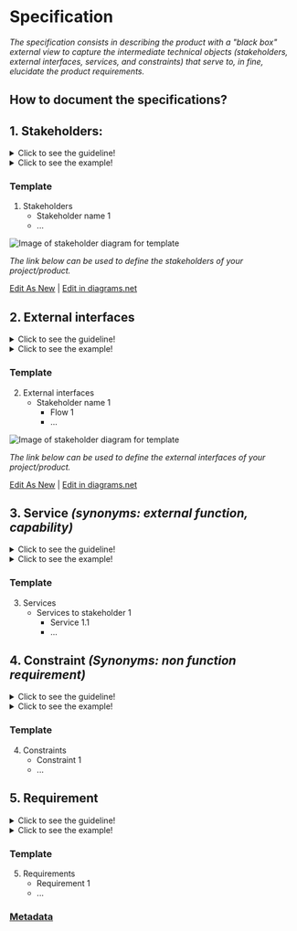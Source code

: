 # **Specification**

*The specification consists in describing the product with a "black box" external view to capture the intermediate technical objects (stakeholders, external interfaces, services, and constraints) that serve to, *in fine*, elucidate the product requirements.*

## **How to document the specifications?** 
  
## **1. Stakeholders:**
<details>
  <summary>Click to see the guideline!</summary>
  
- **Definition:** *Stakeholders generally refer to all the actors (human and non-human) who have an interest in a product. Among the stakeholders, there are both internal players, such as users and participants of the project, and external players that are represented by the potential user of products or external entities.*

- **Comments:**

  - *A stakeholder is not necessarily a person (e.g. considering airports as a stakeholder when designing a two-deck aircraft).*
  - *A stakeholder can indirectly affect the product (e.g. considering neighborhood when designing a nuclear power plant).*
  - *A stakeholder can indirectly be affected by the product (e.g. considering the local biodiversity when designing an airport).*
 </details>
 
  <details>
    <summary>Click to see the example!</summary>
  
  ```
  What does contain the minimum documentation of the stakeholders? 
  
  Example of the ADD-ONS project of XYZ cargo
  
  - Specify the name of potential stakeholdrs 
    - Environmental activist
    - Repairmen
    - Food producer
    - Transporter
    - Health care (street medic, ...)
    - Makers
    - Craftmen
    - Other potential user
  ```
#### *Project of the [XYZ Cargo-ADD ONS](https://projects.opennext.eu/@xyz-cargo-add-ons/xyz-cargo-add-ons)*
*The image below shows the stakeholders of  ADD-ONS of XYZ cargo as a graph*

![Image of stakeholdes of XYZ cargo-ADD ONS](https://github.com/OPEN-NEXT/wp2.3_Guideline-for-documentation-of-OSH-design-reuse/blob/main/Sources/Images/Stakeholders%20of%20XYZ%20cargo%20ADD-ONS.jpg)

<a href="https://app.diagrams.net/?libs=general#Hamerezoji1362%2Fdrawio-github%2Fmaster%2FStakeholders.drawio" target="_blank">Edit As New</a> | <a href="https://app.diagrams.net/#Hamerezoji1362%2Fdrawio-github%2Fmaster%2Fstakeholders.png">Edit in diagrams.net</a>
</details>

### Template
  
  1. Stakeholders
     * Stakeholder name 1
     * ...
  
  ![Image of stakeholder diagram for template](https://github.com/OPEN-NEXT/wp2.3_Guideline-for-documentation-of-OSH-design-reuse/blob/main/Sources/Images/Stakeholder%20diagram%20for%20template.jpg)
  
  *The link below can be used to define the stakeholders of your project/product.*
  
  <a href="https://app.diagrams.net/?libs=general#Hamerezoji1362%2Fdrawio-github%2Fmaster%2FStakeholder%20diagram%20for%20template.drawio" target="_blank">Edit As New</a> | <a href="https://app.diagrams.net/?libs=general#Hamerezoji1362%2Fdrawio-github%2Fmaster%2FStakeholder%20diagram%20for%20template.png">Edit in diagrams.net</a>
  
## **2. External interfaces**
<details>
  <summary>Click to see the guideline!</summary>
  
- **Definition:**  *External interfaces are interactions between the product and the stakeholders.*

- **Comments:**
  - *An interface is made of a port (in, out, or in-out)*
  - *An interface is made of a flow (matter, energy, or signal)*
</details>
 <details>
  <summary>Click to see the example!</summary>
   
 ```
What does contain the minimum documentation of the external interfaces? 

Example XYZ Cargo ADD-ONS

  - Identify the interactions between food producer and the product including 
    - Specify needs
    - Uses
    
  - Identify the interactions between maker and the product inculding  
    - repair
      - unmount 
    - make, reproduce
    - modify
  - ...
  ```

*The image below shows the external interfaces of  ADD-ONS of XYZ cargo as a graph*

![Image of External interfaces of XYZ cargo-ADD ONS](https://github.com/OPEN-NEXT/wp2.3_Guideline-for-documentation-of-OSH-design-reuse/blob/main/Sources/Images/External%20interfaces%20of%20XYZ%20Cargo%20ADD-ONS.jpg)

<a href="https://app.diagrams.net/?libs=general#Hamerezoji1362%2Fdrawio-github%2Fmaster%2FExternal%20interfaces.drawio">Edit As New</a> | <a href="https://app.diagrams.net/#Hamerezoji1362%2Fdrawio-github%2Fmaster%2FExternal%20interfaces.png">Edit in diagrams.net</a>
</details>

### Template
  
  2. External interfaces
     * Stakeholder name 1
       * Flow 1
       * ...
  
 ![Image of stakeholder diagram for template](https://github.com/OPEN-NEXT/wp2.3_Guideline-for-documentation-of-OSH-design-reuse/blob/main/Sources/Images/External%20interfaces%20for%20template.jpg)
  
   *The link below can be used to define the external interfaces of your project/product.*
  
  <a href="https://app.diagrams.net/#Hamerezoji1362%2Fdrawio-github%2Fmaster%2FExternal%20interfaces%20for%20template.drawio">Edit As New</a> | <a href="https://app.diagrams.net/#Hamerezoji1362%2Fdrawio-github%2Fmaster%2FExternal%20interfaces%20for%20template.drawio">Edit in diagrams.net</a>

## 3. Service *(synonyms: external function, capability)* 
<details>
  <summary>Click to see the guideline!</summary>
  
- **Definition:** *A service is an effect intended by a stakeholder resulting from the interaction of the product with its environment (i.e. what the  product is for).*

- **Comments:**
  - *Services provides users with and exchange value that can be included in an economic system (e.g. airlines buy flight hours).*
  - *Services are intended effects that can observed from outside the product ("back box" external view), but not from outside an internal component ("white box" internal view).*
  - *Services are defined in a solution neutral way.*
  - *Services can be stated as follows : The [Product] shall enable [Stakeholder] [Action verb] (e.g. The product shall enable end-user to clean its teeths)*
  - *we often reason in terms of action verbs to communicate expected behaviours, so it would be nice to be able to search designs with action verbs*
</details>

<details>
  <summary>Click to see the example!</summary>
  
 ```
  What does contain the minimum documentation of the service to stakehokders?
  
  Example of services for ADD-ONS of XYZ Cargo
  
    - The ADD-ONS shall enable the food producer to store food
      - 1.1 solid (10 kilos)
      - 1.2 liquid (5 litres)
    - The ADD-ONS shall enable the food producer to heat up food
      -  2.1solid (150 deg Celcius)
      - 2.2 liquid (80 deg Celcius)
    - The ADD-ONS shall enable the food producer to cool down food for 4 hours
      - 3.1 solid (6 deg Celcius)
      - 3.2 liquid (6 deg Celcius)
      
    - ...
  ```
 </details>

### Template
  
  3. Services
     * Services to stakeholder 1
       * Service 1.1
       * ...

## 4. Constraint *(Synonyms: non function requirement)*
<details>
  <summary>Click to see the guideline!</summary>
  
- **Definition:**  *A constraint is a choice that makes certain designs "not allowed" or inappropriate for its intended use.*

- **Comments:**

  - *Constraint is a restriction, limit, or regulation imposed on a product.*
  - *There are two kinds of constraints: input constraints and system constraints.* 
    - *Input constraints are imposed as part of the design specifications.*
    - *System constraints are constraints imposed by the system in which the design solution must function.*
 </details> 
 
 <details>
  <summary>Click to see the example!</summary>
  
   ```
  What does contain the minimum documentation of the constraints?
  
  Example XYZ Cargo ADD-ONS, contraints for maker of ADD-ONS
  
   - User should be able to dismantle ADD-ONS with a maximum one wrench and one screwdriver 
   - Users should be able to customize the modules of ADD-ONS to fit their use. 
   - The ADD-ONS should enable the users to do the assembly of components in a short time (10 minutes) and the maker shall select the resistance material for using ADD-ONS in different weather conditions. 
   - ADD-ONS should be dismantled for recycling purposes.
   - ...

  ```
</details>

### Template
  
  4. Constraints
     * Constraint 1
     * ...
     
  
## **5. Requirement**

<details>
  <summary>Click to see the guideline!</summary>
  
- **Definition:** *A requirement is a formal statement that specifies when condition C is true, property P of object O is actual and its value shall belong  to domain D.*

- **Comments:**
  -  *The minimum set of independent requirements can completely characterize the needs of the product in the functional domain.*
  -  *Functional requirement describe qualitatively the system functions or tasks to be performed in operation.* 
  -  *Requirement can state as follows: The [stakeholder] need [Property] [object] [Action verb]  at [Condition]* 
 </details>
 
 <details>
  <summary>Click to see the example!</summary>
  
  ```
  Example of functional requirement that ADD-ONS of XYZ cargo provides for the food producers, as a stakeholder, to preserve the quality of food.
 
  In this example, we assumed a refrigerator on the ADD-ONS could help the food producers to cool down and preserve the temperature of food. 
  
  So, we defined some  functional requirements (FR) based on this assumption that consist:
 
    - FR1: To maintain the quality of food, food producer needs to main the material at cold temperature (between 3 °C and 10 °C) for short-term preservation (3h) or long-term preservation (24h).
    - FR2: ADD-ONS shall fix the internal ADD-ONS temperature for 7 °C.
    - FR3: To create a cold ambient in the cooling down system, the ADD-ONS shall compress the low temperature and pressured gas to start the cooling cycle.
    - FR4: the cooling down system shall control the pressure of exit hot gas 
    - FR5: the hot and pressured exit gas needs to meet the cooler external ambient temperature to become a liquid.
    - ...
    
  ```
 </details>
 
 ### Template
    
  5. Requirements
     * Requirement 1
     * ...
 
### [Metadata](https://github.com/OPEN-NEXT/wp2.3_Guideline-for-documentation-of-OSH-design-reuse/blob/main/Metadata/2.%20Specification/README.md#metadata)


